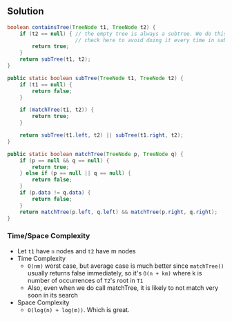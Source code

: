 ## Solution

```java
boolean containsTree(TreeNode t1, TreeNode t2) {
    if (t2 == null) { // the empty tree is always a subtree. We do this
                      // check here to avoid doing it every time in subTree.
        return true;
    }
    return subTree(t1, t2);
}

public static boolean subTree(TreeNode t1, TreeNode t2) {
    if (t1 == null) {
        return false;
    }

    if (matchTree(t1, t2)) {
        return true;
    }

    return subTree(t1.left, t2) || subTree(t1.right, t2);
}

public static boolean matchTree(TreeNode p, TreeNode q) {
    if (p == null && q == null) {
        return true;
    } else if (p == null || q == null) {
        return false;
    }
    if (p.data != q.data) {
        return false;
    }
    return matchTree(p.left, q.left) && matchTree(p.right, q.right);
}
```

### Time/Space Complexity

- Let `t1` have `n` nodes and `t2` have m nodes
- Time Complexity
  - `O(nm)` worst case, but average case is much better since `matchTree()` usually returns false immediately, so it's `O(n + km)` where k is number of occurrences of `T2`'s root in `T1`
  - Also, even when we do call matchTree, it is likely to not match very soon in its search
- Space Complexity
  - `O(log(n) + log(m))`. Which is great.
